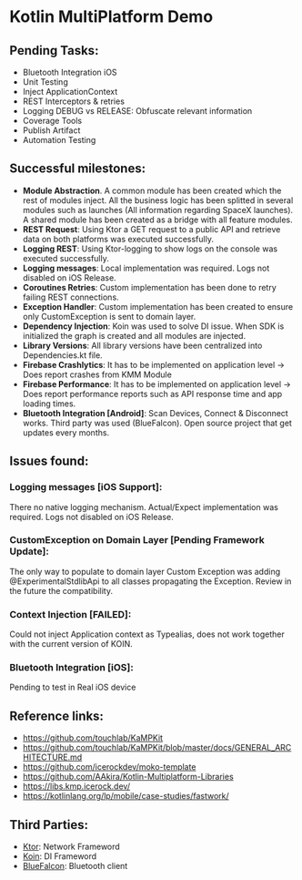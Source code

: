 # Kotlin MultiPlatform Demo

## Pending Tasks:

* Bluetooth Integration iOS
* Unit Testing
* Inject ApplicationContext
* REST Interceptors & retries
* Logging DEBUG vs RELEASE: Obfuscate relevant information
* Coverage Tools
* Publish Artifact
* Automation Testing




## Successful milestones:

* **Module Abstraction**. A common module has been created which the rest of modules inject. All the business logic has been splitted in several modules such as launches (All information regarding SpaceX launches). A shared module has been created as a bridge with all feature modules.
* **REST Request**: Using Ktor a GET request to a public API and retrieve data on both platforms was executed successfully.
* **Logging REST**: Using Ktor-logging to show logs on the console was executed successfully.
* **Logging messages**: Local implementation was required. Logs not disabled on iOS Release.
* **Coroutines Retries**: Custom implementation has been done to retry failing REST connections.
* **Exception Handler**: Custom implementation has been created to ensure only CustomException is sent to domain layer.
* **Dependency Injection**: Koin was used to solve DI issue. When SDK is initialized the graph is created and all modules are injected.
* **Library Versions**: All library versions have been centralized into Dependencies.kt file.
* **Firebase Crashlytics**: It has to be implemented on application level -> Does report crashes from KMM Module
* **Firebase Performance**: It has to be implemented on application level -> Does report performance reports such as API response time and app loading times.
* **Bluetooth Integration [Android]**: Scan Devices, Connect & Disconnect works. Third party was used (BlueFalcon). Open source project that get updates every months.





## Issues found:

### Logging messages [iOS Support]:
There no native logging mechanism. Actual/Expect implementation was required. Logs not disabled on iOS Release.

### CustomException on Domain Layer [Pending Framework Update]:
The only way to populate to domain layer Custom Exception was adding @ExperimentalStdlibApi to all classes propagating the Exception. Review in the future the compatibility.

### Context Injection [FAILED]:
Could not inject Application context as Typealias, does not work together with the current version of KOIN.

### Bluetooth Integration [iOS]:
Pending to test in Real iOS device




## Reference links:

* https://github.com/touchlab/KaMPKit
* https://github.com/touchlab/KaMPKit/blob/master/docs/GENERAL_ARCHITECTURE.md
* https://github.com/icerockdev/moko-template
* https://github.com/AAkira/Kotlin-Multiplatform-Libraries
* https://libs.kmp.icerock.dev/
* https://kotlinlang.org/lp/mobile/case-studies/fastwork/




## Third Parties:

* [Ktor](https://ktor.io/docs/http-client-multiplatform.html): Network Frameword
* [Koin](https://johnoreilly.dev/posts/kotlinmultiplatform-koin/): DI Frameword
* [BlueFalcon](https://github.com/Reedyuk/blue-falcon): Bluetooth client




